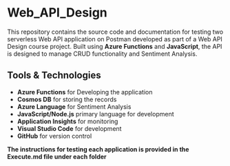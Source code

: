 # Web_API_Design

This repository contains the source code and documentation for testing two serverless Web API application on Postman developed as part of a Web API Design course project. Built using **Azure Functions** and **JavaScript**, the API is designed to manage CRUD functionality and Sentiment Analysis.

## Tools & Technologies
- **Azure Functions** for Developing the application
- **Cosmos DB** for storing the records
- **Azure Language** for Sentiment Analysis
- **JavaScript/Node.js** primary language for development
- **Application Insights** for monitoring
- **Visual Studio Code** for development
- **GitHub** for version control

**The instructions for testing each application is provided in the Execute.md file under each folder**
